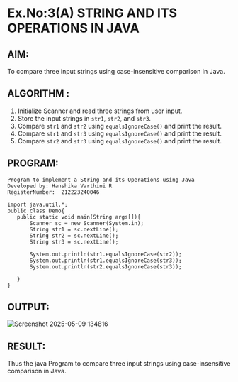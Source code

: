 # Ex.No:3(A)  STRING AND ITS OPERATIONS IN JAVA
## AIM:
To compare three input strings using case-insensitive comparison in Java.

## ALGORITHM :
1. Initialize Scanner and read three strings from user input.
2. Store the input strings in `str1`, `str2`, and `str3`.
3. Compare `str1` and `str2` using `equalsIgnoreCase()` and print the result.
4. Compare `str1` and `str3` using `equalsIgnoreCase()` and print the result.
5. Compare `str2` and `str3` using `equalsIgnoreCase()` and print the result.

## PROGRAM:
 ```
Program to implement a String and its Operations using Java
Developed by: Hanshika Varthini R
RegisterNumber:  212223240046

import java.util.*;
public class Demo{
    public static void main(String args[]){
        Scanner sc = new Scanner(System.in);
        String str1 = sc.nextLine();
        String str2 = sc.nextLine();
        String str3 = sc.nextLine();
        
        System.out.println(str1.equalsIgnoreCase(str2));
        System.out.println(str1.equalsIgnoreCase(str3));
        System.out.println(str2.equalsIgnoreCase(str3));
        
    }
}

```

## OUTPUT:


![Screenshot 2025-05-09 134816](https://github.com/user-attachments/assets/780c6667-35b3-404d-acd5-5599fe6544d8)

## RESULT:
Thus the java Program to compare three input strings using case-insensitive comparison in Java.

